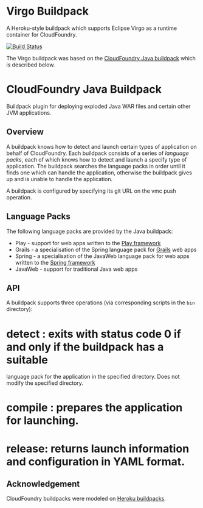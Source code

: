 Virgo Buildpack
===============

A Heroku-style buildpack which supports Eclipse Virgo as a runtime container for CloudFoundry.

[![Build Status](https://travis-ci.org/glyn/virgo-buildpack.png)](https://travis-ci.org/glyn/virgo-buildpack)

The Virgo buildpack was based on the [CloudFoundry Java buildpack](https://github.com/cloudfoundry/cloudfoundry-buildpack-java)
which is described below.

CloudFoundry Java Buildpack
===========================

Buildpack plugin for deploying exploded Java WAR files and certain other JVM applications.

Overview
--------

A buildpack knows how to detect and launch certain types of application on behalf of CloudFoundry.
Each buildpack consists of a series of *language packs*, each of which knows how to detect and launch a specify
type of application. The buildpack searches the language packs in order until it finds one which can handle the
application, otherwise the buildpack gives up and is unable to handle the application.

A buildpack is configured by specifying its git URL on the vmc push operation.

Language Packs
--------------

The following language packs are provided by the Java buildpack:

* Play - support for web apps written to the [Play framework](http://www.playframework.com/)
* Grails - a specialisation of the Spring language pack for [Grails](http://grails.org/) web apps
* Spring - a specialisation of the JavaWeb language pack for web apps written to the
[Spring framework](http://www.springsource.org/spring-framework)
* JavaWeb - support for traditional Java web apps

API
---

A buildpack supports three operations (via corresponding scripts in the `bin` directory):

# detect <app directory>: exits with status code 0 if and only if the buildpack has a suitable
language pack for the application in the specified directory. Does not modify the specified directory.
# compile <app directory> <cache directory>: prepares the application for launching.
# release: returns launch information and configuration in YAML format.

Acknowledgement
---------------

CloudFoundry buildpacks were modeled on [Heroku buildpacks](https://devcenter.heroku.com/articles/buildpacks).